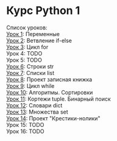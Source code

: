 # Курс Python 1

Список уроков:  
[Урок 1](lesson01_vars): Переменные  
[Урок 2](lesson02_ifelse): Ветвление if-else  
[Урок 3](lesson03_for): Цикл for  
Урок 4: TODO  
Урок 5: TODO  
[Урок 6](lesson06_str): Строки str  
[Урок 7](lesson07_list): Списки list  
[Урок 8](lesson08_project): Проект записная книжка  
[Урок 9](lesson09_while): Цикл while  
[Урок 10](lesson10_algorithms): Алгоритмы. Сортировки  
[Урок 11](lesson11_tuple): Кортежи tuple. Бинарный поиск  
[Урок 12](lesson12_dict): Словари dict  
[Урок 13](lesson13_set): Множества set  
[Урок 14](lesson14_game): Проект "Крестики-нолики"  
Урок 15: TODO  
Урок 16: TODO  
